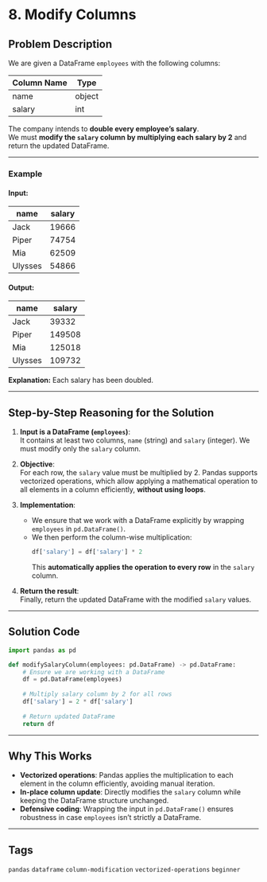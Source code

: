 # 8. Modify Columns

## Problem Description

We are given a DataFrame `employees` with the following columns:

| Column Name | Type   |
|-------------|--------|
| name        | object |
| salary      | int    |

The company intends to **double every employee’s salary**.  
We must **modify the `salary` column by multiplying each salary by 2** and return the updated DataFrame.

---

### Example

#### Input:
| name    | salary |
|---------|--------|
| Jack    | 19666  |
| Piper   | 74754  |
| Mia     | 62509  |
| Ulysses | 54866  |

#### Output:
| name    | salary |
|---------|--------|
| Jack    | 39332  |
| Piper   | 149508 |
| Mia     | 125018 |
| Ulysses | 109732 |

**Explanation:** Each salary has been doubled.

---

## Step-by-Step Reasoning for the Solution

1. **Input is a DataFrame (`employees`)**:  
   It contains at least two columns, `name` (string) and `salary` (integer). We must modify only the `salary` column.

2. **Objective**:  
   For each row, the `salary` value must be multiplied by 2. Pandas supports vectorized operations, which allow applying a mathematical operation to all elements in a column efficiently, **without using loops**.

3. **Implementation**:  
   - We ensure that we work with a DataFrame explicitly by wrapping `employees` in `pd.DataFrame()`.  
   - We then perform the column-wise multiplication:  
     ```python
     df['salary'] = df['salary'] * 2
     ```  
     This **automatically applies the operation to every row** in the `salary` column.

4. **Return the result**:  
   Finally, return the updated DataFrame with the modified `salary` values.

---

## Solution Code

```python
import pandas as pd

def modifySalaryColumn(employees: pd.DataFrame) -> pd.DataFrame:
    # Ensure we are working with a DataFrame
    df = pd.DataFrame(employees)
    
    # Multiply salary column by 2 for all rows
    df['salary'] = 2 * df['salary']
    
    # Return updated DataFrame
    return df
```

---

## Why This Works

- **Vectorized operations**: Pandas applies the multiplication to each element in the column efficiently, avoiding manual iteration.  
- **In-place column update**: Directly modifies the `salary` column while keeping the DataFrame structure unchanged.  
- **Defensive coding**: Wrapping the input in `pd.DataFrame()` ensures robustness in case `employees` isn’t strictly a DataFrame.

---

## Tags
`pandas` `dataframe` `column-modification` `vectorized-operations` `beginner`
